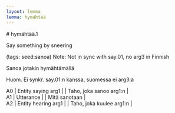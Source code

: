 ```yaml
---
layout: lemma
lemma: hymähtää
---
```


<div class="sense">
# <span class="sensename">hymähtää.1</span>

<span class="description">Say something by sneering</span>

(tags: seed:sanoa) Note: Not in sync with say.01, no arg3 in Finnish

<span class="description">Sanoa jotakin hymähtämällä</span>

Huom. Ei synkr. say.01:n kanssa, suomessa ei arg3:a

A0 | Entity saying arg1 |   | Taho, joka sanoo arg1:n |  
A1 | Utterance |   | Mitä sanotaan |  
A2 | Entity hearing arg1 |   | Taho, joka kuulee arg1:n |  

</div>

